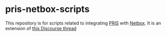 # pris-netbox-scripts

This repository is for scripts related to integrating [PRIS](https://pris.opennms.eu/) with [Netbox](https://github.com/netbox-community/netbox).  It is an extension of [this Discourse thread](https://opennms.discourse.group/t/importing-nodes-from-netbox-via-pris/530)
